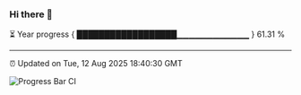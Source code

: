 ### Hi there 👋

⏳ Year progress { ██████████████████▁▁▁▁▁▁▁▁▁▁▁▁ } 61.31 %

---

⏰ Updated on Tue, 12 Aug 2025 18:40:30 GMT

![Progress Bar CI](https://github.com/DhruviPatel157/GitHub-Actions-Demo/workflows/Progress%20Bar%20CI/badge.svg)
